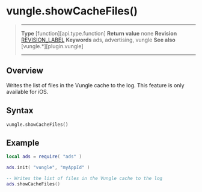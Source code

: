 # vungle.showCacheFiles()

> --------------------- ------------------------------------------------------------------------------------------
> __Type__              [function][api.type.function]
> __Return value__      none
> __Revision__          [REVISION_LABEL](REVISION_URL)
> __Keywords__          ads, advertising, vungle
> __See also__          [vungle.*][plugin.vungle]
> --------------------- ------------------------------------------------------------------------------------------


## Overview

Writes the list of files in the Vungle cache to the log. This feature is only available for iOS.


## Syntax

	vungle.showCacheFiles()


## Example

``````lua
local ads = require( "ads" )

ads.init( "vungle", "myAppId" )

-- Writes the list of files in the Vungle cache to the log
ads.showCacheFiles()
``````